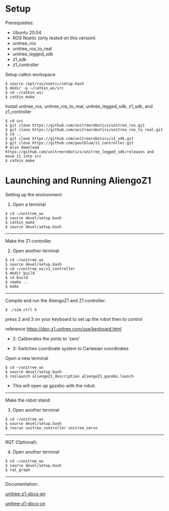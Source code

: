 # Setup
Prerequisites:
 - Ubuntu 20.04
 - ROS Noetic (only tested on this version)
 - unitree_ros
 - unitree_ros_to_real
 - unitree_legged_sdk
 - z1_sdk
 - z1_controller

Setup catkin workspace
```
$ source /opt/ros/noetic/setup.bash
$ mkdir -p ~/catkin_ws/src
$ cd ~/catkin_ws/
$ catkin_make
```

Install unitree_ros, unitree_ros_to_real, unitree_legged_sdk, z1_sdk, and z1_controller
```
$ cd src
$ git clone https://github.com/unitreerobotics/unitree_ros.git
$ git clone https://github.com/unitreerobotics/unitree_ros_to_real.git
$ cd ..
$ git clone https://github.com/unitreerobotics/z1_sdk.git
$ git clone https://github.com/paulblum/z1_controller.git
# also download https://github.com/unitreerobotics/unitree_legged_sdk/releases and move it into src
$ catkin_make
```


# Launching and Running AliengoZ1
Setting up the environment:

1. Open a terminal
~~~
$ cd ~/unitree_ws                                                        
$ source devel/setup.bash
$ catkin_make
$ source devel/setup.bash
~~~
___                     
Make the Z1 controller

2. Open another terminal
~~~
$ cd ~/unitree_ws                                                        
$ source devel/setup.bash
$ cd ~/unitree_ws/z1_controller
$ mkdir build
$ cd build
$ cmake ..
$ make
~~~
___
Compile and run the AliengoZ1 and Z1 controller:
```
$ ./sim_ctrl k
```
press 2 and 3 on your keyboard to set up the robot then to control 

reference https://dev-z1.unitree.com/use/keyboard.html

 - 2: Caliberates the joints to 'zero'

 - 3: Switches coordinate system to Cartesian coordinates

Open a new terminal
~~~
$ cd ~/unitree_ws                                                        
$ source devel/setup.bash
$ roslaunch aliengoZ1_description aliengoZ1_gazebo.launch
~~~
- This will open up gazebo with the robot.

___
Make the robot stand:

3. Open another terminal
~~~
$ cd ~/unitree_ws
$ source devel/setup.bash
$ rosrun unitree_controller unitree_servo
~~~
___
RQT (Optional):

4. Open another terminal
~~~
$ cd ~/unitree_ws
$ source devel/setup.bash
$ rqt_graph
~~~
___
Documentation:

[unitree-z1-docs-en](http://dev-z1.unitree.com)

[unitree-z1-docs-cn](http://dev-z1.cn.unitree.com)


